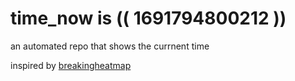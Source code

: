 # time_now is (( 1691794800212 ))

an automated repo that shows the currnent time

inspired by [breakingheatmap](https://github.com/breakingheatmap/breakingheatmap)